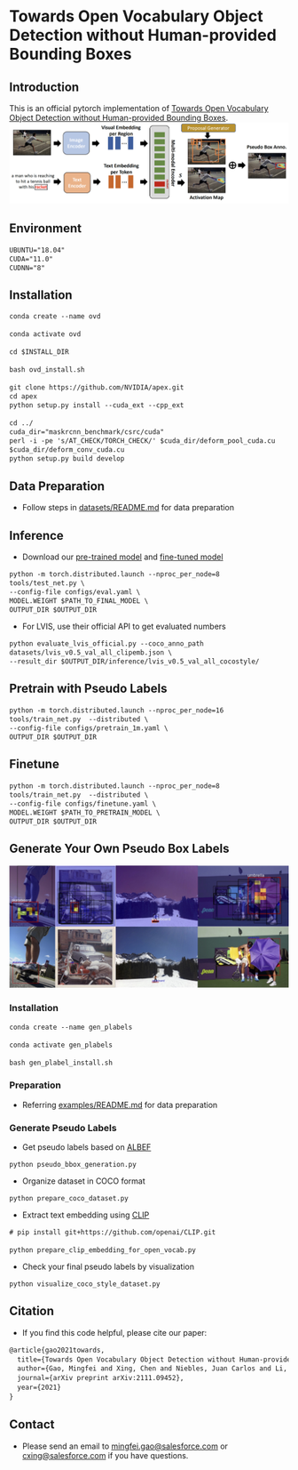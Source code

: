 # Towards Open Vocabulary Object Detection without Human-provided Bounding Boxes

## Introduction
This is an official pytorch implementation of [Towards Open Vocabulary Object Detection without Human-provided Bounding Boxes](https://arxiv.org/pdf/2111.09452.pdf).
![network](figs/pipeline.jpg?raw=true)
## Environment
```angular2
UBUNTU="18.04"
CUDA="11.0"
CUDNN="8"
```

## Installation
```angular2
conda create --name ovd

conda activate ovd

cd $INSTALL_DIR

bash ovd_install.sh

git clone https://github.com/NVIDIA/apex.git
cd apex
python setup.py install --cuda_ext --cpp_ext

cd ../
cuda_dir="maskrcnn_benchmark/csrc/cuda"
perl -i -pe 's/AT_CHECK/TORCH_CHECK/' $cuda_dir/deform_pool_cuda.cu $cuda_dir/deform_conv_cuda.cu
python setup.py build develop
```
## Data Preparation
* Follow steps in [datasets/README.md](https://github.com/salesforce/PB-OVD/blob/master/datasets/README.md) for data preparation

## Inference
* Download our [pre-trained model](https://storage.cloud.google.com/sfr-pb-ovd-research/models/pretrain.pth) and [fine-tuned model](https://storage.cloud.google.com/sfr-pb-ovd-research/models/finetune.pth)

```angular2
python -m torch.distributed.launch --nproc_per_node=8 tools/test_net.py \
--config-file configs/eval.yaml \
MODEL.WEIGHT $PATH_TO_FINAL_MODEL \
OUTPUT_DIR $OUTPUT_DIR
```
* For LVIS, use their official API to get evaluated numbers

```angular2
python evaluate_lvis_official.py --coco_anno_path datasets/lvis_v0.5_val_all_clipemb.json \
--result_dir $OUTPUT_DIR/inference/lvis_v0.5_val_all_cocostyle/
```
## Pretrain with Pseudo Labels

```angular2
python -m torch.distributed.launch --nproc_per_node=16 tools/train_net.py  --distributed \
--config-file configs/pretrain_1m.yaml \
OUTPUT_DIR $OUTPUT_DIR
```

## Finetune

```angular2
python -m torch.distributed.launch --nproc_per_node=8 tools/train_net.py  --distributed \
--config-file configs/finetune.yaml \
MODEL.WEIGHT $PATH_TO_PRETRAIN_MODEL \
OUTPUT_DIR $OUTPUT_DIR
```

## Generate Your Own Pseudo Box Labels
![examples](figs/examples.jpg?raw=true)

### Installation

```angular2
conda create --name gen_plabels

conda activate gen_plabels

bash gen_plabel_install.sh
```
### Preparation

* Referring [examples/README.md](https://github.com/salesforce/PB-OVD/blob/master/examples/README.md) for data preparation

### Generate Pseudo Labels
* Get pseudo labels based on [ALBEF](https://arxiv.org/abs/2107.07651)

```angular2
python pseudo_bbox_generation.py
```

* Organize dataset in COCO format
```angular2
python prepare_coco_dataset.py
```

* Extract text embedding using [CLIP](https://arxiv.org/abs/2103.00020)

```angular2
# pip install git+https://github.com/openai/CLIP.git

python prepare_clip_embedding_for_open_vocab.py
```

* Check your final pseudo labels by visualization

```angular2
python visualize_coco_style_dataset.py
```

## Citation
* If you find this code helpful, please cite our paper:
``` latex
@article{gao2021towards,
  title={Towards Open Vocabulary Object Detection without Human-provided Bounding Boxes},
  author={Gao, Mingfei and Xing, Chen and Niebles, Juan Carlos and Li, Junnan and Xu, Ran and Liu, Wenhao and Xiong, Caiming},
  journal={arXiv preprint arXiv:2111.09452},
  year={2021}
}
```

## Contact

* Please send an email to mingfei.gao@salesforce.com or cxing@salesforce.com if you have questions.
